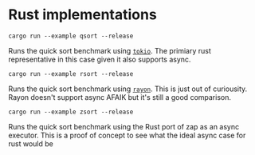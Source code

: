 # Rust implementations

```
cargo run --example qsort --release
```
Runs the quick sort benchmark using [`tokio`](https://tokio.rs/). The primiary rust representative in this case given it also supports async.

```
cargo run --example rsort --release
```
Runs the quick sort benchmark using [`rayon`](https://docs.rs/rayon). This is just out of curiousity. Rayon doesn't support async AFAIK but it's still a good comparison.

```
cargo run --example zsort --release
```
Runs the quick sort benchmark using the Rust port of zap as an async executor. This is a proof of concept to see what the ideal async case for rust would be
